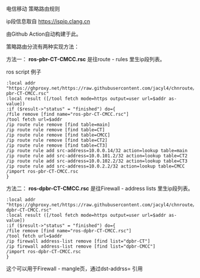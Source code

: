 电信移动 策略路由规则

ip段信息取自 https://ispip.clang.cn

由Github Action自动构建于此。

策略路由分流有两种实现方法：

方法一：
**ros-pbr-CT-CMCC.rsc** 是往route - rules 里生ip段列表。

ros script 例子

```
:local addr "https://ghproxy.net/https://raw.githubusercontent.com/jacyl4/chnroute/main/ros-pbr-CT-CMCC.rsc"
:local result ([/tool fetch mode=https output=user url=$addr as-value])
:if ($result->"status" = "finished") do={
/file remove [find name="ros-pbr-CT-CMCC.rsc"]
/tool fetch url=$addr
/ip route rule remove [find table=main]
/ip route rule remove [find table=CT]
/ip route rule remove [find table=CMCC]
/ip route rule remove [find table=CT2]
/ip route rule remove [find table=CT3]
/ip route rule add src-address=10.0.0.14/32 action=lookup table=main
/ip route rule add src-address=10.0.101.2/32 action=lookup table=CT2
/ip route rule add src-address=10.0.102.2/32 action=lookup table=CT3
/ip route rule add src-address=10.0.2.2/32 action=lookup table=CMCC
/import ros-pbr-CT-CMCC.rsc
}
```

方法二：
**ros-dpbr-CT-CMCC.rsc** 是往Firewall - address lists 里生ip段列表。
```
:local addr "https://ghproxy.net/https://raw.githubusercontent.com/jacyl4/chnroute/main/ros-dpbr-CT-CMCC.rsc"
:local result ([/tool fetch mode=https output=user url=$addr as-value])
:if ($result->"status" = "finished") do={
/file remove [find name="ros-dpbr-CT-CMCC.rsc"]
/tool fetch url=$addr
/ip firewall address-list remove [find list="dpbr-CT"]
/ip firewall address-list remove [find list="dpbr-CMCC"]
/import ros-dpbr-CT-CMCC.rsc
}
```

这个可以用于Firewall - mangle页，通过dst-addrss= 引用
